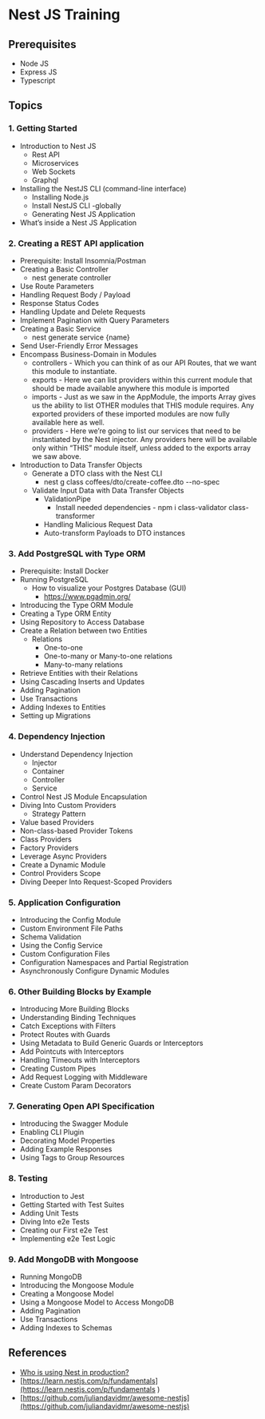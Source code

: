 # Nest JS Training 

## Prerequisites
- Node JS  
- Express JS 
- Typescript 

## Topics

### 1. Getting Started  
 - Introduction to Nest JS 
    - Rest API 
    - Microservices 
    - Web Sockets 
    - Graphql 
- Installing the NestJS CLI (command-line interface) 
    - Installing Node.js
    - Install NestJS CLI -globally 
    - Generating  Nest JS Application 
- What’s inside a Nest JS Application 

### 2. Creating a REST API application  
- Prerequisite: Install Insomnia/Postman 
- Creating a Basic Controller 
    - nest generate controller 
- Use Route Parameters 
- Handling Request Body / Payload 
- Response Status Codes 
- Handling Update and Delete Requests 
- Implement Pagination with Query Parameters 
- Creating a Basic Service 
    - nest generate service {name} 
- Send User-Friendly Error Messages 
- Encompass Business-Domain in Modules
    - controllers - Which you can think of as our API Routes, that we want this module to instantiate. 
    - exports - Here we can list providers within this current module that should be made available anywhere this module is imported 
    - imports - Just as we saw in the AppModule, the imports Array gives us the ability to list OTHER modules that THIS module requires. Any exported providers of these imported modules are now fully available here as well. 
    - providers - Here we’re going to list our services that need to be instantiated by the Nest injector.  Any providers here will be available only within “THIS” module itself, unless added to the exports array we saw above. 
- Introduction to Data Transfer Objects 
    - Generate a DTO class with the Nest CLI   
        - nest g class coffees/dto/create-coffee.dto --no-spec 
    - Validate Input Data with Data Transfer Objects 
        - ValidationPipe  
            - Install needed dependencies - npm i class-validator class-transformer  
        - Handling Malicious Request Data 
        - Auto-transform Payloads to DTO instances 

### 3. Add PostgreSQL with Type ORM 
- Prerequisite: Install Docker 
- Running PostgreSQL 
    - How to visualize your Postgres Database (GUI) 
        - https://www.pgadmin.org/ 
- Introducing the Type ORM Module 
- Creating a Type ORM Entity 
- Using Repository to Access Database 
- Create a Relation between two Entities 
    - Relations 
        - One-to-one 
        - One-to-many or Many-to-one relations 
        - Many-to-many relations 
- Retrieve Entities with their Relations 
- Using Cascading Inserts and Updates 
- Adding Pagination 
- Use Transactions 
- Adding Indexes to Entities 
- Setting up Migrations 

### 4. Dependency Injection 
- Understand Dependency Injection 
    - Injector 
    - Container 
    - Controller 
    - Service 
- Control Nest JS Module Encapsulation 
- Diving Into Custom Providers 
    - Strategy Pattern  
- Value based Providers 
- Non-class-based Provider Tokens 
- Class Providers 
- Factory Providers 
- Leverage Async Providers 
- Create a Dynamic Module 
- Control Providers Scope 
- Diving Deeper Into Request-Scoped Providers 

### 5. Application Configuration 

- Introducing the Config Module 
- Custom Environment File Paths 
- Schema Validation 
- Using the Config Service 
- Custom Configuration Files 
- Configuration Namespaces and Partial Registration 
- Asynchronously Configure Dynamic Modules 

### 6. Other Building Blocks by Example 
- Introducing More Building Blocks 
- Understanding Binding Techniques 
- Catch Exceptions with Filters 
- Protect Routes with Guards 
- Using Metadata to Build Generic Guards or Interceptors 
- Add Pointcuts with Interceptors 
- Handling Timeouts with Interceptors 
- Creating Custom Pipes 
- Add Request Logging with Middleware 
- Create Custom Param Decorators 

### 7. Generating Open API Specification 
- Introducing the Swagger Module 
- Enabling CLI Plugin 
- Decorating Model Properties 
- Adding Example Responses 
- Using Tags to Group Resources 

### 8. Testing 
- Introduction to Jest 
- Getting Started with Test Suites 
- Adding Unit Tests 
- Diving Into e2e Tests 
- Creating our First e2e Test 
- Implementing e2e Test Logic 

### 9. Add MongoDB with Mongoose  
- Running MongoDB 
- Introducing the Mongoose Module 
- Creating a Mongoose Model 
- Using a Mongoose Model to Access MongoDB 
- Adding Pagination 
- Use Transactions 
- Adding Indexes to Schemas

## References

- [Who is using Nest in production?](https://github.com/nestjs/nest/issues/1006)
- [https://learn.nestjs.com/p/fundamentals](https://learn.nestjs.com/p/fundamentals )
- [https://github.com/juliandavidmr/awesome-nestjs](https://github.com/juliandavidmr/awesome-nestjs)